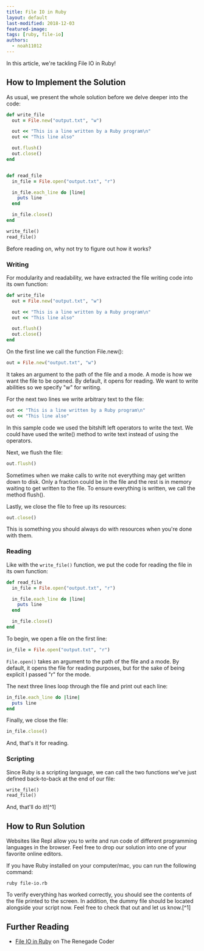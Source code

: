 ```yaml
---
title: File IO in Ruby
layout: default
last-modified: 2018-12-03
featured-image:
tags: [ruby, file-io]
authors:
  - noah11012
---
```


In this article, we're tackling File IO in Ruby!

## How to Implement the Solution

As usual, we present the whole solution before we delve deeper into the code:

```ruby
def write_file
  out = File.new("output.txt", "w")

  out << "This is a line written by a Ruby program\n"
  out << "This line also"

  out.flush()
  out.close()
end


def read_file
  in_file = File.open("output.txt", "r")

  in_file.each_line do |line|
    puts line
  end

  in_file.close()
end

write_file()
read_file()
```

Before reading on, why not try to figure out how it works?

### Writing

For modularity and readability, we have extracted the file writing code into
its own function:

```ruby
def write_file
  out = File.new("output.txt", "w")

  out << "This is a line written by a Ruby program\n"
  out << "This line also"

  out.flush()
  out.close()
end
```

On the first line we call the function File.new():

```ruby
out = File.new("output.txt", "w")
```

It takes an argument to the path of the file and a mode. A mode is how we want
the file to be opened. By default, it opens for reading. We want to write
abilities so we specify "w" for writing.

For the next two lines we write arbitrary text to the file:

```ruby
out << "This is a line written by a Ruby program\n"
out << "This line also"
```

In this sample code we used the bitshift left operators to write the text. We
could have used the write() method to write text instead of using the operators.

Next, we flush the file:

```ruby
out.flush()
```

Sometimes when we make calls to write not everything may get written down to
disk. Only a fraction could be in the file and the rest is in memory waiting
to get written to the file. To ensure everything is written, we call the method
flush().

Lastly, we close the file to free up its resources:

```ruby
out.close()
```

This is something you should always do with resources when you're done with them.

### Reading

Like with the `write_file()` function, we put the code for reading the file in
its own function:

```ruby
def read_file
  in_file = File.open("output.txt", "r")

  in_file.each_line do |line|
    puts line
  end

  in_file.close()
end
```

To begin, we open a file on the first line:

```ruby
in_file = File.open("output.txt", "r")
```

`File.open()` takes an argument to the path of the file and a mode. By default,
it opens the file for reading purposes, but for the sake of being explicit I
passed "r" for the mode.

The next three lines loop through the file and print out each line:

```ruby
in_file.each_line do |line|
  puts line
end
```

Finally, we close the file:

```ruby
in_file.close()
```

And, that's it for reading.

### Scripting

Since Ruby is a scripting language, we can call the two functions we've just
defined back-to-back at the end of our file:

```ruby
write_file()
read_file()
```

And, that'll do it![^1]

## How to Run Solution

Websites like Repl allow you to write and run code of different programming
languages in the browser. Feel free to drop our solution into one of your
favorite online editors.

If you have Ruby installed on your computer/mac, you can run the following command:

```console
ruby file-io.rb
```

To verify everything has worked correctly, you should see the contents of the
file printed to the screen. In addition, the dummy file should be located
alongside your script now. Feel free to check that out and let us know.[^1]

## Further Reading

- [File IO in Ruby][1] on The Renegade Coder

[1]: https://therenegadecoder.com/code/file-io-in-ruby/
